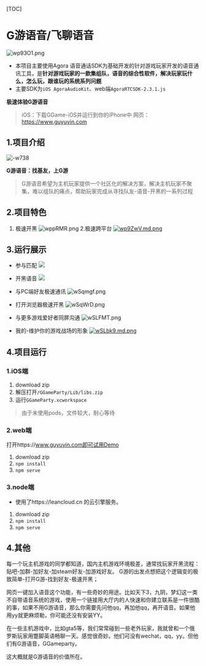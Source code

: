 [TOC]
# G游语音/飞聊语音
![wp93O1.png](https://s1.ax1x.com/2020/09/02/wp93O1.png)
* 本项目主要使用Agora 语音通话SDK为基础开发的针对游戏玩家开发的语音通讯工具，是**针对游戏玩家的一款集组队，语音的综合性软件，解决玩家玩什么，怎么玩，跟谁玩的系统系列问题**
* 主要SDK为```iOS AgoraAudioKit```、web端```AgoraRTCSDK-2.3.1.js```

**极速体验G游语音**
>iOS：下载GGame-iOS并运行到你的iPhone中
网页：https://www.guyuyin.com

## 1.项目介绍
![-w738](https://s1.ax1x.com/2020/09/02/wS7e3T.png)

**G游语音：找基友，上G游**

> G游语音希望为主机玩家提供一个社区化的解决方案，解决主机玩家不聚集，难以组队的痛点，帮助玩家完成从寻找队友-语音-开黑的一系列过程

## 2.项目特色
1. 极速开黑
![wppRMR.png](https://s1.ax1x.com/2020/09/02/wppRMR.png)
2.极速跨平台
[![wp9ZwV.md.png](https://s1.ax1x.com/2020/09/02/wp9ZwV.md.png)](https://imgchr.com/i/wp9ZwV)

## 3.运行展示
* 参与匹配
![](https://s1.ax1x.com/2020/09/02/wSbfNn.md.png)

* 开黑语音
![](https://s1.ax1x.com/2020/09/02/wSqAUA.md.png)

* 与PC端好友极速通讯
![wSqmgf.png](https://s1.ax1x.com/2020/09/02/wSqmgf.png)

* 打开浏览器极速开黑
![wSqWrD.png](https://s1.ax1x.com/2020/09/02/wSqWrD.md.png)

* 与更多游戏爱好者同屏沟通
![wSLFMT.png](https://s1.ax1x.com/2020/09/02/wSLFMT.md.png)

* 我的-维护你的游戏战场的形象
[![wSLbk9.md.png](https://s1.ax1x.com/2020/09/02/wSLbk9.md.png)](https://imgchr.com/i/wSLbk9)

## 4.项目运行
### 1.iOS端
1. download zip
2. 解压打开```/GGameParty/Lib/libs.zip```
3. 运行```GGameParty.xcworkspace```

> 由于未使用pods，文件较大，耐心等待

### 2.web端
打开https://www.guyuyin.com即可试用Demo
1. download zip
2. ```npm install```
3. ```npm serve```

### 3.node端
* 使用了https://leancloud.cn 的云引擎服务。
1. download zip
2. ```npm install```
3. ```npm serve```

## 4.其他
每一个玩主机游戏的同学都知道，国内主机游戏环境极差，通常找玩家开黑流程：贴吧-加群-加好友-加steam好友-加游戏好友。
G游的出发点想把这个逻辑变的极致简单-打开G游-找到好友-极速开黑；

网页一键加入语音这个功能，有一些奇妙的用途。比如天下3，九阴，梦幻这一类不自带语音系统的游戏，使用一个链接用大厅内的人快速和你建立联系是一件很酷的事，如果不用G游语音，那么你需要先问他qq，再加他qq，再开语音。如果他用yy就更麻烦勒，你可能还没有安装YY。

在一些主机游戏中，比如gta5等，我们常常碰到一些老外玩家，我就曾和一个俄罗斯玩家用蹩脚英语畅聊一天。感觉很奇妙。他们可没有wechat，qq，yy。但他们有G游语音，GGameparty。

这大概就是G游语音的价值所在。


